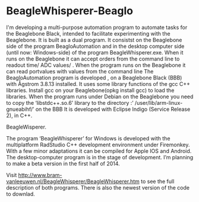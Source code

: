 # BeagleWhisperer-Beaglo
I'm developing a multi-purpose automation program to automate tasks for the Beaglebone Black, intended to facilitate experimenting with the Beaglebone. It is built as a dual program. It consistst on the Beaglebone side of the program BeagloAutomation and in the desktop computer side (until now: Windows-side) of the program BeagleWhisperer.exe. When it runs on the Beaglebone it can accept orders from the command line to readout time/ ADC values/ . When the program runs on the Beaglebone it can read portvalues with values from the command line The BeagloAutomation program is developed , on a Beaglebone Black (BBB) with Ǻgstrom 3.8.13 installed. It uses some library functions of the gcc C++ libraries. Install gcc on your Beaglebone(opkg install gcc) to load the libraries. When the program runs under Debian on the Beaglebone you need to copy the ‘libstdc++.so.6’ library to the directory :’ /user/lib/arm-linux-gnueabihf/’ on the BBB It is developed with Eclipse Indigo (Service Release 2), in C++.

BeagleWisperer.

The program ‘BeagleWhisperer’ for Windows is developed with the multiplatform RadStudio C++ development environment under Firemonkey. With a few minor adaptations it can be compiled for Apple IOS and Android. The desktop-computer program is in the stage of development. I’m planning to make a beta version in the first half of 2014. 

Visit http://www.bram-vanleeuwen.nl/BeagleWhisperer/BeagleWhisperer.htm to see the full description of both programs. There is also the newest version of the code to downlad.
